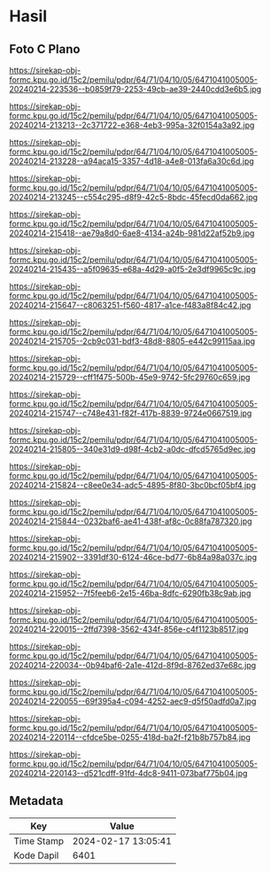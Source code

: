 # Hasil

## Foto C Plano

https://sirekap-obj-formc.kpu.go.id/15c2/pemilu/pdpr/64/71/04/10/05/6471041005005-20240214-223536--b0859f79-2253-49cb-ae39-2440cdd3e6b5.jpg

https://sirekap-obj-formc.kpu.go.id/15c2/pemilu/pdpr/64/71/04/10/05/6471041005005-20240214-213213--2c371722-e368-4eb3-995a-32f0154a3a92.jpg

https://sirekap-obj-formc.kpu.go.id/15c2/pemilu/pdpr/64/71/04/10/05/6471041005005-20240214-213228--a94aca15-3357-4d18-a4e8-013fa6a30c6d.jpg

https://sirekap-obj-formc.kpu.go.id/15c2/pemilu/pdpr/64/71/04/10/05/6471041005005-20240214-213245--c554c295-d8f9-42c5-8bdc-45fecd0da662.jpg

https://sirekap-obj-formc.kpu.go.id/15c2/pemilu/pdpr/64/71/04/10/05/6471041005005-20240214-215418--ae79a8d0-6ae8-4134-a24b-981d22af52b9.jpg

https://sirekap-obj-formc.kpu.go.id/15c2/pemilu/pdpr/64/71/04/10/05/6471041005005-20240214-215435--a5f09635-e68a-4d29-a0f5-2e3df9965c9c.jpg

https://sirekap-obj-formc.kpu.go.id/15c2/pemilu/pdpr/64/71/04/10/05/6471041005005-20240214-215647--c8063251-f560-4817-a1ce-f483a8f84c42.jpg

https://sirekap-obj-formc.kpu.go.id/15c2/pemilu/pdpr/64/71/04/10/05/6471041005005-20240214-215705--2cb9c031-bdf3-48d8-8805-e442c99115aa.jpg

https://sirekap-obj-formc.kpu.go.id/15c2/pemilu/pdpr/64/71/04/10/05/6471041005005-20240214-215729--cff1f475-500b-45e9-9742-5fc29760c659.jpg

https://sirekap-obj-formc.kpu.go.id/15c2/pemilu/pdpr/64/71/04/10/05/6471041005005-20240214-215747--c748e431-f82f-417b-8839-9724e0667519.jpg

https://sirekap-obj-formc.kpu.go.id/15c2/pemilu/pdpr/64/71/04/10/05/6471041005005-20240214-215805--340e31d9-d98f-4cb2-a0dc-dfcd5765d9ec.jpg

https://sirekap-obj-formc.kpu.go.id/15c2/pemilu/pdpr/64/71/04/10/05/6471041005005-20240214-215824--c8ee0e34-adc5-4895-8f80-3bc0bcf05bf4.jpg

https://sirekap-obj-formc.kpu.go.id/15c2/pemilu/pdpr/64/71/04/10/05/6471041005005-20240214-215844--0232baf6-ae41-438f-af8c-0c88fa787320.jpg

https://sirekap-obj-formc.kpu.go.id/15c2/pemilu/pdpr/64/71/04/10/05/6471041005005-20240214-215902--3391df30-6124-46ce-bd77-6b84a98a037c.jpg

https://sirekap-obj-formc.kpu.go.id/15c2/pemilu/pdpr/64/71/04/10/05/6471041005005-20240214-215952--7f5feeb6-2e15-46ba-8dfc-6290fb38c9ab.jpg

https://sirekap-obj-formc.kpu.go.id/15c2/pemilu/pdpr/64/71/04/10/05/6471041005005-20240214-220015--2ffd7398-3562-434f-856e-c4f1123b8517.jpg

https://sirekap-obj-formc.kpu.go.id/15c2/pemilu/pdpr/64/71/04/10/05/6471041005005-20240214-220034--0b94baf6-2a1e-412d-8f9d-8762ed37e68c.jpg

https://sirekap-obj-formc.kpu.go.id/15c2/pemilu/pdpr/64/71/04/10/05/6471041005005-20240214-220055--69f395a4-c094-4252-aec9-d5f50adfd0a7.jpg

https://sirekap-obj-formc.kpu.go.id/15c2/pemilu/pdpr/64/71/04/10/05/6471041005005-20240214-220114--cfdce5be-0255-418d-ba2f-f21b8b757b84.jpg

https://sirekap-obj-formc.kpu.go.id/15c2/pemilu/pdpr/64/71/04/10/05/6471041005005-20240214-220143--d521cdff-91fd-4dc8-9411-073baf775b04.jpg


## Metadata

| Key        | Value               |
| ---------- | ------------------- |
| Time Stamp | 2024-02-17 13:05:41 |
| Kode Dapil | 6401                |



